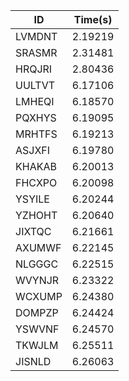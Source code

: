 |ID|Time(s)|
|-|-|
|LVMDNT|2.19219|
|SRASMR|2.31481|
|HRQJRI|2.80436|
|UULTVT|6.17106|
|LMHEQI|6.18570|
|PQXHYS|6.19095|
|MRHTFS|6.19213|
|ASJXFI|6.19780|
|KHAKAB|6.20013|
|FHCXPO|6.20098|
|YSYILE|6.20244|
|YZHOHT|6.20640|
|JIXTQC|6.21661|
|AXUMWF|6.22145|
|NLGGGC|6.22515|
|WVYNJR|6.23322|
|WCXUMP|6.24380|
|DOMPZP|6.24424|
|YSWVNF|6.24570|
|TKWJLM|6.25511|
|JISNLD|6.26063|
